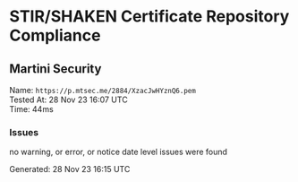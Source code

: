 # STIR/SHAKEN Certificate Repository Compliance

## Martini Security

Name: `https://p.mtsec.me/2884/XzacJwHYznQ6.pem`\
Tested At: 28 Nov 23 16:07 UTC\
Time: 44ms

### Issues

no warning, or error, or notice date level issues were found

Generated: 28 Nov 23 16:15 UTC